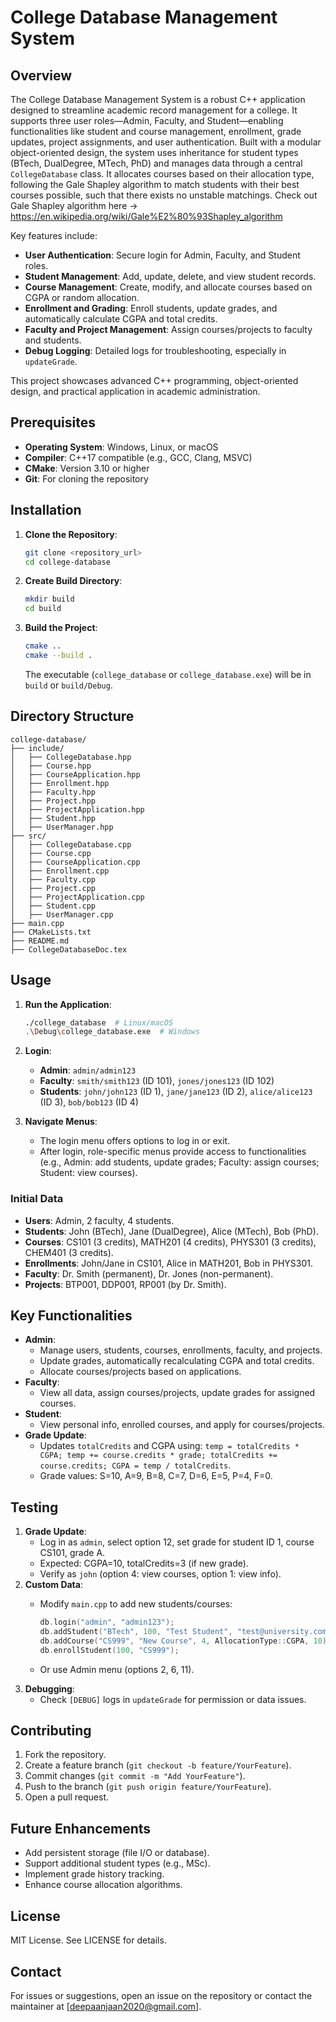 # College Database Management System

## Overview

The College Database Management System is a robust C++ application designed to streamline academic record management for a college. It supports three user roles—Admin, Faculty, and Student—enabling functionalities like student and course management, enrollment, grade updates, project assignments, and user authentication. Built with a modular object-oriented design, the system uses inheritance for student types (BTech, DualDegree, MTech, PhD) and manages data through a central `CollegeDatabase` class. It allocates courses based on their allocation type, following the Gale Shapley algorithm to match students with their best courses possible, such that there exists no unstable matchings. Check out Gale Shapley algorithm here -> https://en.wikipedia.org/wiki/Gale%E2%80%93Shapley_algorithm

Key features include:

- **User Authentication**: Secure login for Admin, Faculty, and Student roles.
- **Student Management**: Add, update, delete, and view student records.
- **Course Management**: Create, modify, and allocate courses based on CGPA or random allocation.
- **Enrollment and Grading**: Enroll students, update grades, and automatically calculate CGPA and total credits.
- **Faculty and Project Management**: Assign courses/projects to faculty and students.
- **Debug Logging**: Detailed logs for troubleshooting, especially in `updateGrade`.

This project showcases advanced C++ programming, object-oriented design, and practical application in academic administration.

## Prerequisites

- **Operating System**: Windows, Linux, or macOS
- **Compiler**: C++17 compatible (e.g., GCC, Clang, MSVC)
- **CMake**: Version 3.10 or higher
- **Git**: For cloning the repository

## Installation

1. **Clone the Repository**:

   ```bash
   git clone <repository_url>
   cd college-database
   ```
2. **Create Build Directory**:

   ```bash
   mkdir build
   cd build
   ```
3. **Build the Project**:

   ```bash
   cmake ..
   cmake --build .
   ```

   The executable (`college_database` or `college_database.exe`) will be in `build` or `build/Debug`.

## Directory Structure

```
college-database/
├── include/
│   ├── CollegeDatabase.hpp
│   ├── Course.hpp
│   ├── CourseApplication.hpp
│   ├── Enrollment.hpp
│   ├── Faculty.hpp
│   ├── Project.hpp
│   ├── ProjectApplication.hpp
│   ├── Student.hpp
│   ├── UserManager.hpp
├── src/
│   ├── CollegeDatabase.cpp
│   ├── Course.cpp
│   ├── CourseApplication.cpp
│   ├── Enrollment.cpp
│   ├── Faculty.cpp
│   ├── Project.cpp
│   ├── ProjectApplication.cpp
│   ├── Student.cpp
│   ├── UserManager.cpp
├── main.cpp
├── CMakeLists.txt
├── README.md
├── CollegeDatabaseDoc.tex
```

## Usage

1. **Run the Application**:

   ```bash
   ./college_database  # Linux/macOS
   .\Debug\college_database.exe  # Windows
   ```
2. **Login**:
   - **Admin**: `admin/admin123`
   - **Faculty**: `smith/smith123` (ID 101), `jones/jones123` (ID 102)
   - **Students**: `john/john123` (ID 1), `jane/jane123` (ID 2), `alice/alice123` (ID 3), `bob/bob123` (ID 4)
3. **Navigate Menus**:
   - The login menu offers options to log in or exit.
   - After login, role-specific menus provide access to functionalities (e.g., Admin: add students, update grades; Faculty: assign courses; Student: view courses).

### Initial Data

- **Users**: Admin, 2 faculty, 4 students.
- **Students**: John (BTech), Jane (DualDegree), Alice (MTech), Bob (PhD).
- **Courses**: CS101 (3 credits), MATH201 (4 credits), PHYS301 (3 credits), CHEM401 (3 credits).
- **Enrollments**: John/Jane in CS101, Alice in MATH201, Bob in PHYS301.
- **Faculty**: Dr. Smith (permanent), Dr. Jones (non-permanent).
- **Projects**: BTP001, DDP001, RP001 (by Dr. Smith).

## Key Functionalities

- **Admin**:
  - Manage users, students, courses, enrollments, faculty, and projects.
  - Update grades, automatically recalculating CGPA and total credits.
  - Allocate courses/projects based on applications.
- **Faculty**:
  - View all data, assign courses/projects, update grades for assigned courses.
- **Student**:
  - View personal info, enrolled courses, and apply for courses/projects.
- **Grade Update**:
  - Updates `totalCredits` and CGPA using: `temp = totalCredits * CGPA; temp += course.credits * grade; totalCredits += course.credits; CGPA = temp / totalCredits`.
  - Grade values: S=10, A=9, B=8, C=7, D=6, E=5, P=4, F=0.

## Testing

1. **Grade Update**:
   - Log in as `admin`, select option 12, set grade for student ID 1, course CS101, grade A.
   - Expected: CGPA=10, totalCredits=3 (if new grade).
   - Verify as `john` (option 4: view courses, option 1: view info).
2. **Custom Data**:
   - Modify `main.cpp` to add new students/courses:

     ```cpp
     db.login("admin", "admin123");
     db.addStudent("BTech", 100, "Test Student", "test@university.com", 8.0);
     db.addCourse("CS999", "New Course", 4, AllocationType::CGPA, 10);
     db.enrollStudent(100, "CS999");
     ```
   - Or use Admin menu (options 2, 6, 11).
3. **Debugging**:
   - Check `[DEBUG]` logs in `updateGrade` for permission or data issues.

## Contributing

1. Fork the repository.
2. Create a feature branch (`git checkout -b feature/YourFeature`).
3. Commit changes (`git commit -m "Add YourFeature"`).
4. Push to the branch (`git push origin feature/YourFeature`).
5. Open a pull request.

## Future Enhancements

- Add persistent storage (file I/O or database).
- Support additional student types (e.g., MSc).
- Implement grade history tracking.
- Enhance course allocation algorithms.

## License

MIT License. See LICENSE for details.

## Contact

For issues or suggestions, open an issue on the repository or contact the maintainer at \[deepaanjaan2020@gmail.com\].
